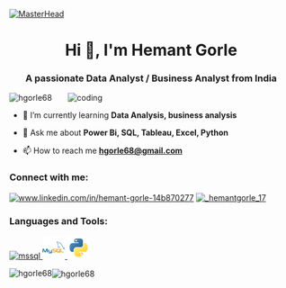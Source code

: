 [![MasterHead](https://dailymedia.case.edu/wp-content/uploads/2021/01/07155645/data-visualization-feat-1024x439.jpg)](https://hgorle68.io)
<h1 align="center">Hi 👋, I'm Hemant Gorle</h1>
<h3 align="center">A passionate Data Analyst / Business Analyst from India</h3>
<img align="right" alt="coding" width="400" src="https://www.caxsol.com/assets/img/data-analysis.gif">
<p align="left"> <img src="https://komarev.com/ghpvc/?username=hgorle68&label=Profile%20views&color=0e75b6&style=flat" alt="hgorle68" /> </p>

- 🌱 I’m currently learning **Data Analysis, business analysis**

- 💬 Ask me about **Power Bi, SQL, Tableau, Excel, Python**

- 📫 How to reach me **hgorle68@gmail.com**

<h3 align="left">Connect with me:</h3>
<p align="left">
<a href="https://linkedin.com/in/www.linkedin.com/in/hemant-gorle-14b870277" target="blank"><img align="center" src="https://raw.githubusercontent.com/rahuldkjain/github-profile-readme-generator/master/src/images/icons/Social/linked-in-alt.svg" alt="www.linkedin.com/in/hemant-gorle-14b870277" height="30" width="40" /></a>
<a href="https://instagram.com/_hemantgorle_17" target="blank"><img align="center" src="https://raw.githubusercontent.com/rahuldkjain/github-profile-readme-generator/master/src/images/icons/Social/instagram.svg" alt="_hemantgorle_17" height="30" width="40" /></a>
</p>

<h3 align="left">Languages and Tools:</h3>
<p align="left"> <a href="https://www.microsoft.com/en-us/sql-server" target="_blank" rel="noreferrer"> <img src="https://www.svgrepo.com/show/303229/microsoft-sql-server-logo.svg" alt="mssql" width="40" height="40"/> </a> <a href="https://www.mysql.com/" target="_blank" rel="noreferrer"> <img src="https://raw.githubusercontent.com/devicons/devicon/master/icons/mysql/mysql-original-wordmark.svg" alt="mysql" width="40" height="40"/> </a> <a href="https://www.python.org" target="_blank" rel="noreferrer"> <img src="https://raw.githubusercontent.com/devicons/devicon/master/icons/python/python-original.svg" alt="python" width="40" height="40"/> </a> </p>

<p><img align="left" src="https://github-readme-stats.vercel.app/api/top-langs?username=hgorle68&show_icons=true&locale=en&layout=compact" alt="hgorle68" /></p>



<p><img align="center" src="https://github-readme-streak-stats.herokuapp.com/?user=hgorle68&" alt="hgorle68" /></p>
